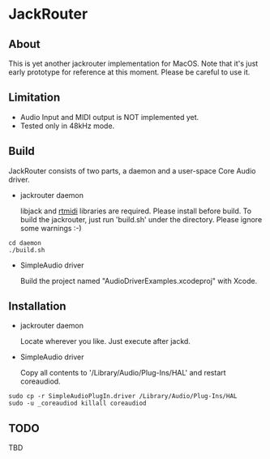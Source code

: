 # JackRouter

## About
This is yet another jackrouter implementation for MacOS. Note that it's just
early prototype for reference at this moment. Please be careful to use it.

## Limitation
- Audio Input and MIDI output is NOT implemented yet.
- Tested only in 48kHz mode. 

## Build
JackRouter consists of two parts, a daemon and a user-space Core Audio driver.

- jackrouter daemon

  libjack and [rtmidi](http://www.music.mcgill.ca/~gary/rtmidi/) libraries are required.
  Please install before build. To build the jackrouter, just run 'build.sh' under the directory.
  Please ignore some warnings :-)

```
cd daemon
./build.sh
```

- SimpleAudio driver

  Build the project named "AudioDriverExamples.xcodeproj" with Xcode.

## Installation
- jackrouter daemon

  Locate wherever you like. Just execute after jackd.

- SimpleAudio driver

  Copy all contents to '/Library/Audio/Plug-Ins/HAL' and restart coreaudiod.

```
sudo cp -r SimpleAudioPlugIn.driver /Library/Audio/Plug-Ins/HAL
sudo -u _coreaudiod killall coreaudiod
```

## TODO
TBD
